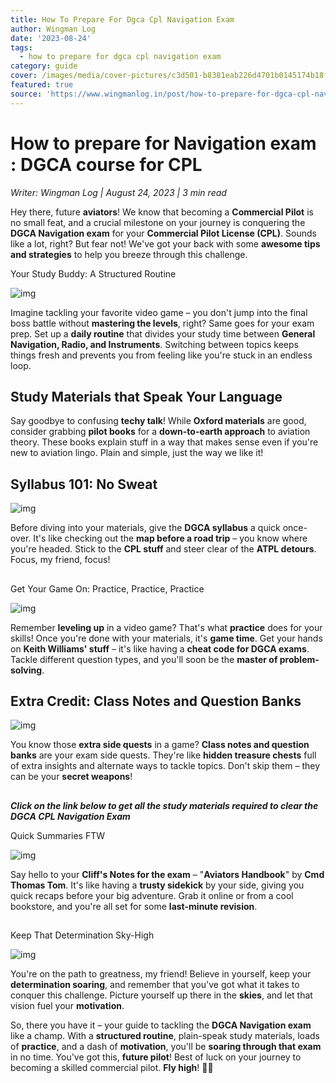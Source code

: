 ```yaml
---
title: How To Prepare For Dgca Cpl Navigation Exam
author: Wingman Log
date: '2023-08-24'
tags:
  - how to prepare for dgca cpl navigation exam
category: guide
cover: /images/media/cover-pictures/c3d501-b8381eab226d4701b0145174b18fb463-mv2-e1c43759.png
featured: true
source: 'https://www.wingmanlog.in/post/how-to-prepare-for-dgca-cpl-navigation-exam'
---
```


# How to prepare for Navigation exam : DGCA course for CPL

*Writer: Wingman Log | August 24, 2023 | 3 min read*

Hey there, future **aviators**! We know that becoming a **Commercial Pilot** is no small feat, and a crucial milestone on your journey is conquering the **DGCA Navigation exam** for your **Commercial Pilot License (CPL)**. Sounds like a lot, right? But fear not! We've got your back with some **awesome tips and strategies** to help you breeze through this challenge.

Your Study Buddy: A Structured Routine

![img](/images/media/blog-media/c3d501-9b0b6c76fe7b4f58a0a567431726ec2a-mv2-fe38e351.jpg)

Imagine tackling your favorite video game – you don't jump into the final boss battle without **mastering the levels**, right? Same goes for your exam prep. Set up a **daily routine** that divides your study time between **General Navigation, Radio, and Instruments**. Switching between topics keeps things fresh and prevents you from feeling like you're stuck in an endless loop.

## Study Materials that Speak Your Language

Say goodbye to confusing **techy talk**! While **Oxford materials** are good, consider grabbing **pilot books** for a **down-to-earth approach** to aviation theory. These books explain stuff in a way that makes sense even if you're new to aviation lingo. Plain and simple, just the way we like it!

## Syllabus 101: No Sweat

![img](/images/media/blog-media/c3d501-3077c7d5526241d083a001a7cc696454-mv2-4539583a.jpg)

Before diving into your materials, give the **DGCA syllabus** a quick once-over. It's like checking out the **map before a road trip** – you know where you're headed. Stick to the **CPL stuff** and steer clear of the **ATPL detours**. Focus, my friend, focus!

##   

Get Your Game On: Practice, Practice, Practice

![img](/images/media/blog-media/c3d501-902e2613363d4f5c9a10d93a4209df32-mv2-c6917ee7.jpg)

Remember **leveling up** in a video game? That's what **practice** does for your skills! Once you're done with your materials, it's **game time**. Get your hands on **Keith Williams' stuff** – it's like having a **cheat code for DGCA exams**. Tackle different question types, and you'll soon be the **master of problem-solving**.

## Extra Credit: Class Notes and Question Banks

![img](/images/media/blog-media/c3d501-ae688a865962477ea948b3bc13f3524d-mv2-111133f1.jpg)

You know those **extra side quests** in a game? **Class notes and question banks** are your exam side quests. They're like **hidden treasure chests** full of extra insights and alternate ways to tackle topics. Don't skip them – they can be your **secret weapons**!

##   

***Click on the link below to get all the study materials required to clear the DGCA CPL Navigation Exam***

Quick Summaries FTW

![img](/images/media/blog-media/c3d501-9282ba1783774b649a3c536f9164c805-mv2-c4fc1c7e.jpg)

Say hello to your **Cliff's Notes for the exam** – "**Aviators Handbook**" by **Cmd Thomas Tom**. It's like having a **trusty sidekick** by your side, giving you quick recaps before your big adventure. Grab it online or from a cool bookstore, and you're all set for some **last-minute revision**.

##   

Keep That Determination Sky-High

![img](/images/media/blog-media/c3d501-d6ec6b1ba59a46d3b7f563e06ff4e724-mv2-500e5267.jpg)

You're on the path to greatness, my friend! Believe in yourself, keep your **determination soaring**, and remember that you've got what it takes to conquer this challenge. Picture yourself up there in the **skies**, and let that vision fuel your **motivation**.

So, there you have it – your guide to tackling the **DGCA Navigation exam** like a champ. With a **structured routine**, plain-speak study materials, loads of **practice**, and a dash of **motivation**, you'll be **soaring through that exam** in no time. You've got this, **future pilot**! Best of luck on your journey to becoming a skilled commercial pilot. **Fly high**! 🛫🌟
